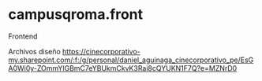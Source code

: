 # campusqroma.front
Frontend

Archivos diseño
https://cinecorporativo-my.sharepoint.com/:f:/g/personal/daniel_aguinaga_cinecorporativo_pe/EsGA0Wi0y-ZOmmYlGBmC7eYBUkmCkvK3Rai8cQYUKN1F7Q?e=MZNrD0

